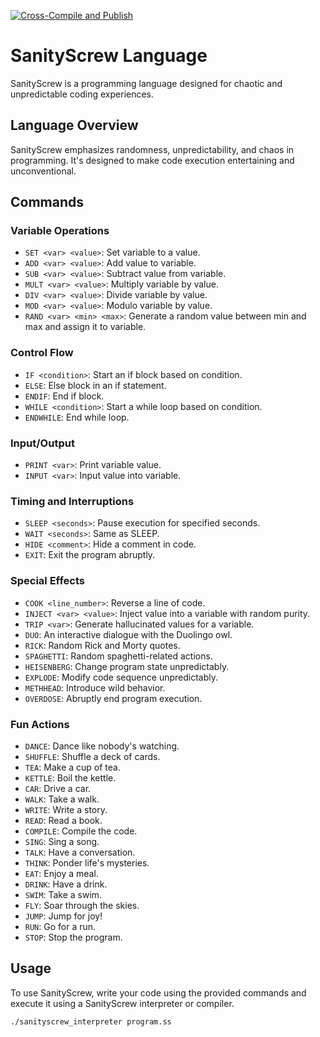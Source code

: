 [![Cross-Compile and Publish](https://github.com/SpoinkOSDevs/SanityScrew/actions/workflows/multiarch.yml/badge.svg?branch=main&event=workflow_run)](https://github.com/SpoinkOSDevs/SanityScrew/actions/workflows/multiarch.yml)
# SanityScrew Language

SanityScrew is a programming language designed for chaotic and unpredictable coding experiences.

## Language Overview

SanityScrew emphasizes randomness, unpredictability, and chaos in programming. It's designed to make code execution entertaining and unconventional.

## Commands

### Variable Operations

- `SET <var> <value>`: Set variable to a value.
- `ADD <var> <value>`: Add value to variable.
- `SUB <var> <value>`: Subtract value from variable.
- `MULT <var> <value>`: Multiply variable by value.
- `DIV <var> <value>`: Divide variable by value.
- `MOD <var> <value>`: Modulo variable by value.
- `RAND <var> <min> <max>`: Generate a random value between min and max and assign it to variable.

### Control Flow

- `IF <condition>`: Start an if block based on condition.
- `ELSE`: Else block in an if statement.
- `ENDIF`: End if block.
- `WHILE <condition>`: Start a while loop based on condition.
- `ENDWHILE`: End while loop.

### Input/Output

- `PRINT <var>`: Print variable value.
- `INPUT <var>`: Input value into variable.

### Timing and Interruptions

- `SLEEP <seconds>`: Pause execution for specified seconds.
- `WAIT <seconds>`: Same as SLEEP.
- `HIDE <comment>`: Hide a comment in code.
- `EXIT`: Exit the program abruptly.

### Special Effects

- `COOK <line_number>`: Reverse a line of code.
- `INJECT <var> <value>`: Inject value into a variable with random purity.
- `TRIP <var>`: Generate hallucinated values for a variable.
- `DUO`: An interactive dialogue with the Duolingo owl.
- `RICK`: Random Rick and Morty quotes.
- `SPAGHETTI`: Random spaghetti-related actions.
- `HEISENBERG`: Change program state unpredictably.
- `EXPLODE`: Modify code sequence unpredictably.
- `METHHEAD`: Introduce wild behavior.
- `OVERDOSE`: Abruptly end program execution.

### Fun Actions

- `DANCE`: Dance like nobody's watching.
- `SHUFFLE`: Shuffle a deck of cards.
- `TEA`: Make a cup of tea.
- `KETTLE`: Boil the kettle.
- `CAR`: Drive a car.
- `WALK`: Take a walk.
- `WRITE`: Write a story.
- `READ`: Read a book.
- `COMPILE`: Compile the code.
- `SING`: Sing a song.
- `TALK`: Have a conversation.
- `THINK`: Ponder life's mysteries.
- `EAT`: Enjoy a meal.
- `DRINK`: Have a drink.
- `SWIM`: Take a swim.
- `FLY`: Soar through the skies.
- `JUMP`: Jump for joy!
- `RUN`: Go for a run.
- `STOP`: Stop the program.

## Usage

To use SanityScrew, write your code using the provided commands and execute it using a SanityScrew interpreter or compiler.

```bash
./sanityscrew_interpreter program.ss
```
